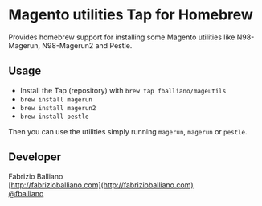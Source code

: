 # Magento utilities Tap for Homebrew

Provides homebrew support for installing some Magento utilities like N98-Magerun, N98-Magerun2 and Pestle.

## Usage

- Install the Tap (repository) with `brew tap fballiano/mageutils`
- `brew install magerun`
- `brew install magerun2`
- `brew install pestle`

Then you can use the utilities simply running `magerun`, `magerun` or `pestle`.

## Developer

Fabrizio Balliano  
[http://fabrizioballiano.com](http://fabrizioballiano.com)  
[@fballiano](https://twitter.com/fballiano)
